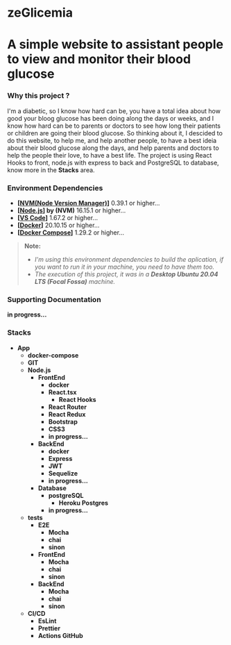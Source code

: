 # zeGlicemia

# A simple website to assistant people to view and monitor their blood glucose

### Why this project ?

I'm a diabetic, so I know how hard can be, you have a total idea about how good your bloog glucose has been doing along the days or weeks, and I know how hard can be to parents or doctors to see how long their patients or children are going their blood glucose. So thinking about it, I descided to do this website, to help me, and help another people, to have a best ideia about their blood glucose along the days, and help parents and doctors to help the people their love, to have a best life. The project is using React Hooks to front, node.js with express to back and PostgreSQL to database, know more in the **Stacks** area.


### Environment Dependencies

- **[[NVM(Node Version Manager)](https://github.com/nvm-sh/nvm)]** 0.39.1 or higher...
- **[[Node.js](https://nodejs.org/en/download/)] by (NVM)** 16.15.1 or higher...
- **[[VS Code](https://code.visualstudio.com/download)]** 1.67.2 or higher...
- **[[Docker](https://docs.docker.com/engine/docker-overview/)]** 20.10.15 or higher...
- **[[Docker Compose](https://docs.docker.com/compose/)]** 1.29.2 or higher...

> **Note:**
>
> - _I'm using this environment dependencies to build the aplication, if you want to run it in your machine, you need to have them too._
> - _The execution of this project, it was in a **Desktop Ubuntu 20.04 LTS (Focal Fossa)** machine._

### Supporting Documentation

**in progress...**

### Stacks

- **App**
  - **docker-compose**
  - **GIT**
  - **Node.js**
    - **FrontEnd**
      - **docker**
      - **React.tsx**
        - **React Hooks**
      - **React Router**
      - **React Redux**
      - **Bootstrap**
      - **CSS3**
      - **in progress...**
    - **BackEnd**
      - **docker**
      - **Express**
      - **JWT**
      - **Sequelize**
      - **in progress...**
    - **Database**
      - **postgreSQL**
        - **Heroku Postgres**
      - **in progress...**
  - **tests**
    - **E2E**
      - **Mocha**
      - **chai**
      - **sinon**
    - **FrontEnd**
      - **Mocha**
      - **chai**
      - **sinon**
    - **BackEnd**
      - **Mocha**
      - **chai**
      - **sinon**
  - **CI/CD**
    - **EsLint**
    - **Prettier**
    - **Actions GitHub**
